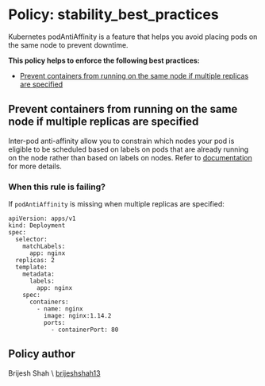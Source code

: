 # Policy: stability_best_practices
Kubernetes podAntiAffinity is a feature that helps you avoid placing pods on the same node to prevent downtime.

__This policy helps to enforce the following best practices:__
* [Prevent containers from running on the same node if multiple replicas are specified](#prevent-containers-from-running-on-the-same-node-if-multiple-replicas-are-specified)

## Prevent containers from running on the same node if multiple replicas are specified
Inter-pod anti-affinity allow you to constrain which nodes your pod is eligible to be scheduled based on labels on pods that are already running on the node rather than based on labels on nodes. Refer to [documentation](https://kubernetes.io/docs/concepts/scheduling-eviction/assign-pod-node/#inter-pod-affinity-and-anti-affinity) for more details.

### When this rule is failing?
If `podAntiAffinity` is missing when multiple replicas are specified:
```
apiVersion: apps/v1
kind: Deployment
spec:
  selector:
    matchLabels:
      app: nginx
  replicas: 2
  template:
    metadata:
      labels:
        app: nginx
    spec:
      containers:
        - name: nginx
          image: nginx:1.14.2
          ports:
            - containerPort: 80
```
## Policy author
Brijesh Shah \\ [brijeshshah13](https://github.com/brijeshshah13)
